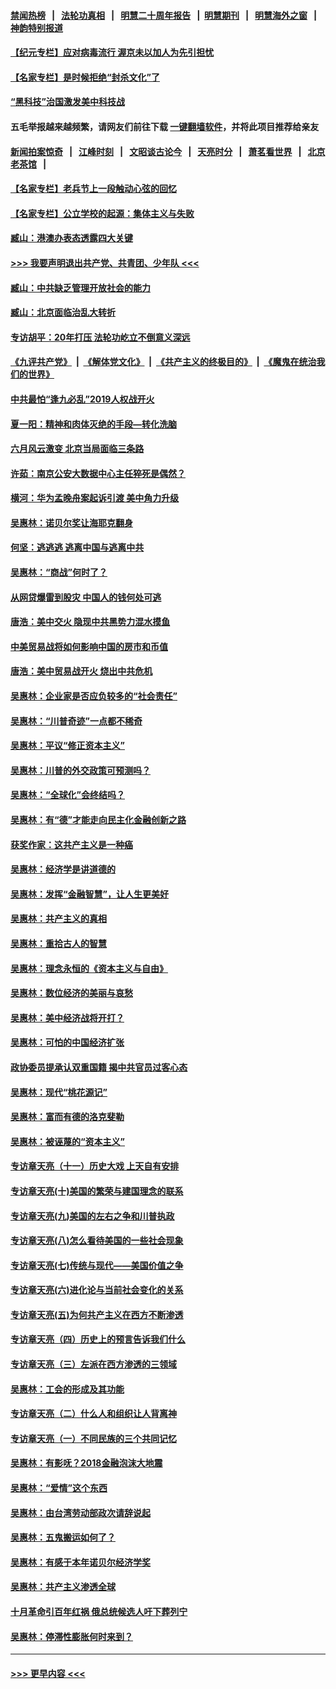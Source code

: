 #### [禁闻热榜](热点新闻.md?=0)  &nbsp;&nbsp;|&nbsp;&nbsp; [法轮功真相](https://github.com/gfw-breaker/truth/blob/master/README.md?=0) &nbsp;&nbsp;|&nbsp;&nbsp; [明慧二十周年报告](https://github.com/gfw-breaker/mh-reports/blob/master/README.md?=0) &nbsp;&nbsp;|&nbsp;&nbsp;[明慧期刊](https://github.com/gfw-breaker/mh-qikan) &nbsp;&nbsp;|&nbsp;&nbsp; [明慧海外之窗](https://github.com/gfw-breaker/mh-news/blob/master/README.md?=0) &nbsp;&nbsp;|&nbsp;&nbsp; [神韵特别报道](https://github.com/gfw-breaker/mh-news/blob/master/shenyun.md?=0)
#### [【纪元专栏】应对病毒流行 渥京未以加人为先引担忧](../pages/nsc423/n11875714.md?t=03010831) 
#### [【名家专栏】是时候拒绝“封杀文化”了](../pages/nsc423/n11814093.md?t=03010831) 
#### [“黑科技”治国激发美中科技战](../pages/nsc423/n11638056.md?t=03010831) 
#### 五毛举报越来越频繁，请网友们前往下载 [一键翻墙软件](https://github.com/gfw-breaker/ssr-accounts)，并将此项目推荐给亲友
#### [新闻拍案惊奇](https://github.com/gfw-breaker/banned-news/blob/master/pages/link4.md) &nbsp;&nbsp;|&nbsp;&nbsp; [江峰时刻](https://github.com/gfw-breaker/banned-news/blob/master/pages/link4.md) &nbsp;&nbsp;|&nbsp;&nbsp; [文昭谈古论今](https://github.com/gfw-breaker/banned-news/blob/master/pages/link4.md) &nbsp;&nbsp;|&nbsp;&nbsp; [天亮时分](https://github.com/gfw-breaker/banned-news/blob/master/pages/link4.md) &nbsp;&nbsp;|&nbsp;&nbsp; [萧茗看世界](https://github.com/gfw-breaker/banned-news/blob/master/pages/link4.md) &nbsp;&nbsp;|&nbsp;&nbsp; [北京老茶馆](https://github.com/gfw-breaker/banned-news/blob/master/pages/link4.md) &nbsp;&nbsp;|&nbsp;&nbsp; 
#### [【名家专栏】老兵节上一段触动心弦的回忆](../pages/nsc423/n11646016.md?t=03010831) 
#### [【名家专栏】公立学校的起源：集体主义与失败](../pages/nsc423/n11601833.md?t=03010831) 
#### [臧山：港澳办表态透露四大关键](../pages/nsc423/n11421628.md?t=03010831) 
#### [>>> 我要声明退出共产党、共青团、少年队 <<<](https://github.com/begood0513/goodnews/blob/master/quit/letter.md) 
#### [臧山：中共缺乏管理开放社会的能力](../pages/nsc423/n11407457.md?t=03010831) 
#### [臧山：北京面临治乱大转折](../pages/nsc423/n11406895.md?t=03010831) 
#### [专访胡平：20年打压 法轮功屹立不倒意义深远](../pages/nsc423/n11398800.md?t=03010831) 
#### [《九评共产党》](https://github.com/begood0513/9ping.md/blob/master/README.md) &nbsp;|&nbsp; [《解体党文化》](../../../../jtdwh.md/blob/master/README.md)  &nbsp;|&nbsp; [《共产主义的终极目的》](../../../../gczydzjmd.md/blob/master/README.md) &nbsp;|&nbsp; [《魔鬼在统治我们的世界》](../../../../mgztzwmdsj.md/blob/master/README.md) 
#### [中共最怕“逢九必乱”2019人权战开火](../pages/nsc423/n11385248.md?t=03010831) 
#### [夏一阳：精神和肉体灭绝的手段—转化洗脑](../pages/nsc423/n11368250.md?t=03010831) 
#### [六月风云激变 北京当局面临三条路](../pages/nsc423/n11313668.md?t=03010831) 
#### [许茹：南京公安大数据中心主任猝死是偶然？](../pages/nsc423/n11064744.md?t=03010831) 
#### [横河：华为孟晚舟案起诉引渡 美中角力升级](../pages/nsc423/n11027230.md?t=03010831) 
#### [吴惠林：诺贝尔奖让海耶克翻身](../pages/nsc423/n10890049.md?t=03010831) 
#### [何坚：逃逃逃 逃离中国与逃离中共](../pages/nsc423/n10592891.md?t=03010831) 
#### [吴惠林：“商战”何时了？](../pages/nsc423/n10573558.md?t=03010831) 
#### [从网贷爆雷到股灾 中国人的钱何处可逃](../pages/nsc423/n10572800.md?t=03010831) 
#### [唐浩：美中交火 隐现中共黑势力混水摸鱼](../pages/nsc423/n10544040.md?t=03010831) 
#### [中美贸易战将如何影响中国的房市和币值](../pages/nsc423/n10543697.md?t=03010831) 
#### [唐浩：美中贸易战开火 烧出中共危机](../pages/nsc423/n10540126.md?t=03010831) 
#### [吴惠林：企业家是否应负较多的“社会责任”](../pages/nsc423/n10535022.md?t=03010831) 
#### [吴惠林：“川普奇迹”一点都不稀奇](../pages/nsc423/n10512808.md?t=03010831) 
#### [吴惠林：平议“修正资本主义”](../pages/nsc423/n10495724.md?t=03010831) 
#### [吴惠林：川普的外交政策可预测吗？](../pages/nsc423/n10462387.md?t=03010831) 
#### [吴惠林：“全球化”会终结吗？](../pages/nsc423/n10452838.md?t=03010831) 
#### [吴惠林：有“德”才能走向民主化金融创新之路](../pages/nsc423/n10432292.md?t=03010831) 
#### [获奖作家：这共产主义是一种癌](../pages/nsc423/n10431541.md?t=03010831) 
#### [吴惠林：经济学是讲道德的](../pages/nsc423/n10398014.md?t=03010831) 
#### [吴惠林：发挥“金融智慧”，让人生更美好](../pages/nsc423/n10375019.md?t=03010831) 
#### [吴惠林：共产主义的真相](../pages/nsc423/n10351394.md?t=03010831) 
#### [吴惠林：重拾古人的智慧](../pages/nsc423/n10337691.md?t=03010831) 
#### [吴惠林：理念永恒的《资本主义与自由》](../pages/nsc423/n10316274.md?t=03010831) 
#### [吴惠林：数位经济的美丽与哀愁](../pages/nsc423/n10292946.md?t=03010831) 
#### [吴惠林：美中经济战将开打？](../pages/nsc423/n10258825.md?t=03010831) 
#### [吴惠林：可怕的中国经济扩张](../pages/nsc423/n10219147.md?t=03010831) 
#### [政协委员提承认双重国籍 揭中共官员过客心态](../pages/nsc423/n10208809.md?t=03010831) 
#### [吴惠林：现代“桃花源记”](../pages/nsc423/n10185234.md?t=03010831) 
#### [吴惠林：富而有德的洛克斐勒](../pages/nsc423/n10142264.md?t=03010831) 
#### [吴惠林：被诬蔑的“资本主义”](../pages/nsc423/n10124816.md?t=03010831) 
#### [专访章天亮（十一）历史大戏 上天自有安排](../pages/nsc423/n10094905.md?t=03010831) 
#### [专访章天亮(十)美国的繁荣与建国理念的联系](../pages/nsc423/n10094899.md?t=03010831) 
#### [专访章天亮(九)美国的左右之争和川普执政](../pages/nsc423/n10094889.md?t=03010831) 
#### [专访章天亮(八)怎么看待美国的一些社会现象](../pages/nsc423/n10094857.md?t=03010831) 
#### [专访章天亮(七)传统与现代——美国价值之争](../pages/nsc423/n10093140.md?t=03010831) 
#### [专访章天亮(六)进化论与当前社会变化的关系](../pages/nsc423/n10092036.md?t=03010831) 
#### [专访章天亮(五)为何共产主义在西方不断渗透](../pages/nsc423/n10083620.md?t=03010831) 
#### [专访章天亮（四）历史上的预言告诉我们什么](../pages/nsc423/n10083606.md?t=03010831) 
#### [专访章天亮（三）左派在西方渗透的三领域](../pages/nsc423/n10081115.md?t=03010831) 
#### [吴惠林：工会的形成及其功能](../pages/nsc423/n10080633.md?t=03010831) 
#### [专访章天亮（二）什么人和组织让人背离神](../pages/nsc423/n10076637.md?t=03010831) 
#### [专访章天亮（一）不同民族的三个共同记忆](../pages/nsc423/n10074188.md?t=03010831) 
#### [吴惠林：有影呒？2018金融泡沫大地震](../pages/nsc423/n10040534.md?t=03010831) 
#### [吴惠林：“爱情”这个东西](../pages/nsc423/n10019423.md?t=03010831) 
#### [吴惠林：由台湾劳动部政次请辞说起](../pages/nsc423/n9979679.md?t=03010831) 
#### [吴惠林：五鬼搬运如何了？](../pages/nsc423/n9925338.md?t=03010831) 
#### [吴惠林：有感于本年诺贝尔经济学奖](../pages/nsc423/n9871883.md?t=03010831) 
#### [吴惠林：共产主义渗透全球](../pages/nsc423/n9812748.md?t=03010831) 
#### [十月革命引百年红祸 俄总统候选人吁下葬列宁](../pages/nsc423/n9810182.md?t=03010831) 
#### [吴惠林：停滞性膨胀何时来到？](../pages/nsc423/n9764136.md?t=03010831) 

----
#### [ >>> 更早内容 <<< ](../indexes/nsc423-earlier.md)
